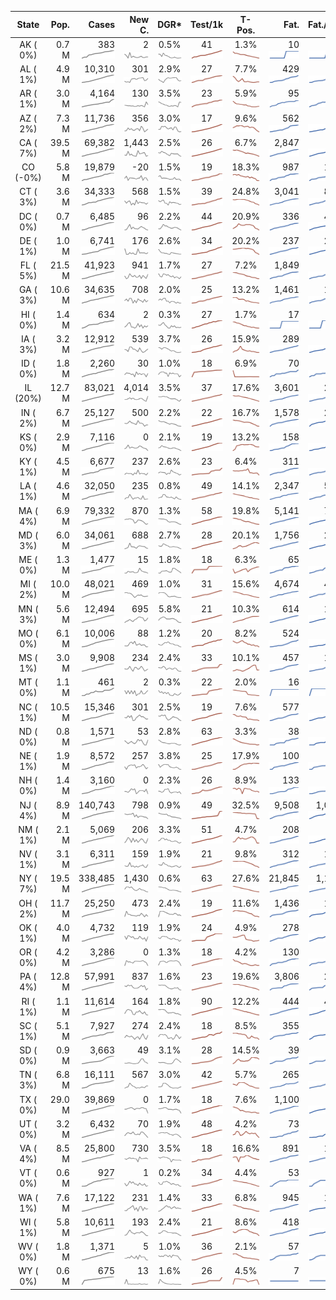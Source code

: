 
<!-- Building Table Time:  2020-05-13T15:19:42.135961 -->


| State | Pop. | Cases | New C. | DGR* | Test/1k | T-Pos. | Fat. | Fat./1M  | CFR* |  GF* | GF-14day | Dbl.Days | CDD |  
| :---: | ---: | ---: | ---: | :---: | :---: | :---: | ---: | ---:  | :---: |  :---: | :---: | :---: | ---: |  
| AK ( 0%)  | 0.7 M  | 383 <br><img src="/assets/images/covid/sparklines/AK_img_positive_20200513_1589397582.png"> | 2 <br><img src="/assets/images/covid/sparklines/AK_img_positiveIncrease_20200513_1589397582.png"> | 0.5% <br><img src="/assets/images/covid/sparklines/AK_img_dgr_4_20200513_1589397582.png"> | 41 <br><img src="/assets/images/covid/sparklines/AK_img_total_test_per_1k_20200513_1589397582.png"> | 1.3% <br><img src="/assets/images/covid/sparklines/AK_img_test_positivity_20200513_1589397582.png"> | 10 <br><img src="/assets/images/covid/sparklines/AK_img_death_20200513_1589397582.png"> | 14 <br><img src="/assets/images/covid/sparklines/AK_img_death_20200513_1589397582.png">  | 2.6% <br><img src="/assets/images/covid/sparklines/AK_img_cfr_4_20200513_1589397583.png"> |  1.2 <br><img src="/assets/images/covid/sparklines/AK_img_gfac_4_20200513_1589397582.png"> | 14.7 <br><img src="/assets/images/covid/sparklines/AK_img_gfac_14sum_20200513_1589397583.png"> | 145 <br><img src="/assets/images/covid/sparklines/AK_img_doubling_days_20200513_1589397583.png"> | 11   |  
| AL ( 1%)  | 4.9 M  | 10,310 <br><img src="/assets/images/covid/sparklines/AL_img_positive_20200513_1589397583.png"> | 301 <br><img src="/assets/images/covid/sparklines/AL_img_positiveIncrease_20200513_1589397583.png"> | 2.9% <br><img src="/assets/images/covid/sparklines/AL_img_dgr_4_20200513_1589397583.png"> | 27 <br><img src="/assets/images/covid/sparklines/AL_img_total_test_per_1k_20200513_1589397584.png"> | 7.7% <br><img src="/assets/images/covid/sparklines/AL_img_test_positivity_20200513_1589397584.png"> | 429 <br><img src="/assets/images/covid/sparklines/AL_img_death_20200513_1589397584.png"> | 87 <br><img src="/assets/images/covid/sparklines/AL_img_death_20200513_1589397584.png">  | 4.1% <br><img src="/assets/images/covid/sparklines/AL_img_cfr_4_20200513_1589397585.png"> |  1.1 <br><img src="/assets/images/covid/sparklines/AL_img_gfac_4_20200513_1589397584.png"> | 15.4 <br><img src="/assets/images/covid/sparklines/AL_img_gfac_14sum_20200513_1589397584.png"> | 24 <br><img src="/assets/images/covid/sparklines/AL_img_doubling_days_20200513_1589397584.png"> | 0   |  
| AR ( 1%)  | 3.0 M  | 4,164 <br><img src="/assets/images/covid/sparklines/AR_img_positive_20200513_1589397585.png"> | 130 <br><img src="/assets/images/covid/sparklines/AR_img_positiveIncrease_20200513_1589397585.png"> | 3.5% <br><img src="/assets/images/covid/sparklines/AR_img_dgr_4_20200513_1589397585.png"> | 23 <br><img src="/assets/images/covid/sparklines/AR_img_total_test_per_1k_20200513_1589397585.png"> | 5.9% <br><img src="/assets/images/covid/sparklines/AR_img_test_positivity_20200513_1589397585.png"> | 95 <br><img src="/assets/images/covid/sparklines/AR_img_death_20200513_1589397585.png"> | 31 <br><img src="/assets/images/covid/sparklines/AR_img_death_20200513_1589397585.png">  | 2.3% <br><img src="/assets/images/covid/sparklines/AR_img_cfr_4_20200513_1589397586.png"> |  0.6 <br><img src="/assets/images/covid/sparklines/AR_img_gfac_4_20200513_1589397585.png"> | 13.4 <br><img src="/assets/images/covid/sparklines/AR_img_gfac_14sum_20200513_1589397586.png"> | 20 <br><img src="/assets/images/covid/sparklines/AR_img_doubling_days_20200513_1589397586.png"> | 1   |  
| AZ ( 2%)  | 7.3 M  | 11,736 <br><img src="/assets/images/covid/sparklines/AZ_img_positive_20200513_1589397586.png"> | 356 <br><img src="/assets/images/covid/sparklines/AZ_img_positiveIncrease_20200513_1589397586.png"> | 3.0% <br><img src="/assets/images/covid/sparklines/AZ_img_dgr_4_20200513_1589397586.png"> | 17 <br><img src="/assets/images/covid/sparklines/AZ_img_total_test_per_1k_20200513_1589397586.png"> | 9.6% <br><img src="/assets/images/covid/sparklines/AZ_img_test_positivity_20200513_1589397587.png"> | 562 <br><img src="/assets/images/covid/sparklines/AZ_img_death_20200513_1589397587.png"> | 77 <br><img src="/assets/images/covid/sparklines/AZ_img_death_20200513_1589397587.png">  | 4.8% <br><img src="/assets/images/covid/sparklines/AZ_img_cfr_4_20200513_1589397587.png"> |  1.3 <br><img src="/assets/images/covid/sparklines/AZ_img_gfac_4_20200513_1589397587.png"> | 15.8 <br><img src="/assets/images/covid/sparklines/AZ_img_gfac_14sum_20200513_1589397587.png"> | 23 <br><img src="/assets/images/covid/sparklines/AZ_img_doubling_days_20200513_1589397587.png"> | 0   |  
| CA ( 7%)  | 39.5 M  | 69,382 <br><img src="/assets/images/covid/sparklines/CA_img_positive_20200513_1589397588.png"> | 1,443 <br><img src="/assets/images/covid/sparklines/CA_img_positiveIncrease_20200513_1589397588.png"> | 2.5% <br><img src="/assets/images/covid/sparklines/CA_img_dgr_4_20200513_1589397588.png"> | 26 <br><img src="/assets/images/covid/sparklines/CA_img_total_test_per_1k_20200513_1589397588.png"> | 6.7% <br><img src="/assets/images/covid/sparklines/CA_img_test_positivity_20200513_1589397588.png"> | 2,847 <br><img src="/assets/images/covid/sparklines/CA_img_death_20200513_1589397588.png"> | 72 <br><img src="/assets/images/covid/sparklines/CA_img_death_20200513_1589397588.png">  | 4.1% <br><img src="/assets/images/covid/sparklines/CA_img_cfr_4_20200513_1589397589.png"> |  1.0 <br><img src="/assets/images/covid/sparklines/CA_img_gfac_4_20200513_1589397588.png"> | 14.9 <br><img src="/assets/images/covid/sparklines/CA_img_gfac_14sum_20200513_1589397589.png"> | 28 <br><img src="/assets/images/covid/sparklines/CA_img_doubling_days_20200513_1589397589.png"> | 0   |  
| CO (-0%)  | 5.8 M  | 19,879 <br><img src="/assets/images/covid/sparklines/CO_img_positive_20200513_1589397589.png"> | -20 <br><img src="/assets/images/covid/sparklines/CO_img_positiveIncrease_20200513_1589397589.png"> | 1.5% <br><img src="/assets/images/covid/sparklines/CO_img_dgr_4_20200513_1589397589.png"> | 19 <br><img src="/assets/images/covid/sparklines/CO_img_total_test_per_1k_20200513_1589397589.png"> | 18.3% <br><img src="/assets/images/covid/sparklines/CO_img_test_positivity_20200513_1589397589.png"> | 987 <br><img src="/assets/images/covid/sparklines/CO_img_death_20200513_1589397590.png"> | 171 <br><img src="/assets/images/covid/sparklines/CO_img_death_20200513_1589397590.png">  | 5.0% <br><img src="/assets/images/covid/sparklines/CO_img_cfr_4_20200513_1589397590.png"> |  3.5 <br><img src="/assets/images/covid/sparklines/CO_img_gfac_4_20200513_1589397590.png"> | 51.4 <br><img src="/assets/images/covid/sparklines/CO_img_gfac_14sum_20200513_1589397590.png"> | 46 <br><img src="/assets/images/covid/sparklines/CO_img_doubling_days_20200513_1589397590.png"> | 2   |  
| CT ( 3%)  | 3.6 M  | 34,333 <br><img src="/assets/images/covid/sparklines/CT_img_positive_20200513_1589397590.png"> | 568 <br><img src="/assets/images/covid/sparklines/CT_img_positiveIncrease_20200513_1589397591.png"> | 1.5% <br><img src="/assets/images/covid/sparklines/CT_img_dgr_4_20200513_1589397591.png"> | 39 <br><img src="/assets/images/covid/sparklines/CT_img_total_test_per_1k_20200513_1589397591.png"> | 24.8% <br><img src="/assets/images/covid/sparklines/CT_img_test_positivity_20200513_1589397591.png"> | 3,041 <br><img src="/assets/images/covid/sparklines/CT_img_death_20200513_1589397591.png"> | 853 <br><img src="/assets/images/covid/sparklines/CT_img_death_20200513_1589397591.png">  | 8.9% <br><img src="/assets/images/covid/sparklines/CT_img_cfr_4_20200513_1589397593.png"> |  1.5 <br><img src="/assets/images/covid/sparklines/CT_img_gfac_4_20200513_1589397591.png"> | 11.8 <br><img src="/assets/images/covid/sparklines/CT_img_gfac_14sum_20200513_1589397592.png"> | 46 <br><img src="/assets/images/covid/sparklines/CT_img_doubling_days_20200513_1589397593.png"> | 0   |  
| DC ( 0%)  | 0.7 M  | 6,485 <br><img src="/assets/images/covid/sparklines/DC_img_positive_20200513_1589397593.png"> | 96 <br><img src="/assets/images/covid/sparklines/DC_img_positiveIncrease_20200513_1589397593.png"> | 2.2% <br><img src="/assets/images/covid/sparklines/DC_img_dgr_4_20200513_1589397593.png"> | 44 <br><img src="/assets/images/covid/sparklines/DC_img_total_test_per_1k_20200513_1589397593.png"> | 20.9% <br><img src="/assets/images/covid/sparklines/DC_img_test_positivity_20200513_1589397593.png"> | 336 <br><img src="/assets/images/covid/sparklines/DC_img_death_20200513_1589397593.png"> | 476 <br><img src="/assets/images/covid/sparklines/DC_img_death_20200513_1589397593.png">  | 5.1% <br><img src="/assets/images/covid/sparklines/DC_img_cfr_4_20200513_1589397594.png"> |  0.8 <br><img src="/assets/images/covid/sparklines/DC_img_gfac_4_20200513_1589397594.png"> | 15.6 <br><img src="/assets/images/covid/sparklines/DC_img_gfac_14sum_20200513_1589397594.png"> | 31 <br><img src="/assets/images/covid/sparklines/DC_img_doubling_days_20200513_1589397594.png"> | 4   |  
| DE ( 1%)  | 1.0 M  | 6,741 <br><img src="/assets/images/covid/sparklines/DE_img_positive_20200513_1589397594.png"> | 176 <br><img src="/assets/images/covid/sparklines/DE_img_positiveIncrease_20200513_1589397594.png"> | 2.6% <br><img src="/assets/images/covid/sparklines/DE_img_dgr_4_20200513_1589397594.png"> | 34 <br><img src="/assets/images/covid/sparklines/DE_img_total_test_per_1k_20200513_1589397595.png"> | 20.2% <br><img src="/assets/images/covid/sparklines/DE_img_test_positivity_20200513_1589397595.png"> | 237 <br><img src="/assets/images/covid/sparklines/DE_img_death_20200513_1589397595.png"> | 243 <br><img src="/assets/images/covid/sparklines/DE_img_death_20200513_1589397595.png">  | 3.5% <br><img src="/assets/images/covid/sparklines/DE_img_cfr_4_20200513_1589397596.png"> |  1.2 <br><img src="/assets/images/covid/sparklines/DE_img_gfac_4_20200513_1589397595.png"> | 19.0 <br><img src="/assets/images/covid/sparklines/DE_img_gfac_14sum_20200513_1589397595.png"> | 27 <br><img src="/assets/images/covid/sparklines/DE_img_doubling_days_20200513_1589397595.png"> | 0   |  
| FL ( 5%)  | 21.5 M  | 41,923 <br><img src="/assets/images/covid/sparklines/FL_img_positive_20200513_1589397596.png"> | 941 <br><img src="/assets/images/covid/sparklines/FL_img_positiveIncrease_20200513_1589397596.png"> | 1.7% <br><img src="/assets/images/covid/sparklines/FL_img_dgr_4_20200513_1589397596.png"> | 27 <br><img src="/assets/images/covid/sparklines/FL_img_total_test_per_1k_20200513_1589397596.png"> | 7.2% <br><img src="/assets/images/covid/sparklines/FL_img_test_positivity_20200513_1589397596.png"> | 1,849 <br><img src="/assets/images/covid/sparklines/FL_img_death_20200513_1589397596.png"> | 86 <br><img src="/assets/images/covid/sparklines/FL_img_death_20200513_1589397596.png">  | 4.4% <br><img src="/assets/images/covid/sparklines/FL_img_cfr_4_20200513_1589397597.png"> |  1.5 <br><img src="/assets/images/covid/sparklines/FL_img_gfac_4_20200513_1589397596.png"> | 15.8 <br><img src="/assets/images/covid/sparklines/FL_img_gfac_14sum_20200513_1589397597.png"> | 40 <br><img src="/assets/images/covid/sparklines/FL_img_doubling_days_20200513_1589397597.png"> | 0   |  
| GA ( 3%)  | 10.6 M  | 34,635 <br><img src="/assets/images/covid/sparklines/GA_img_positive_20200513_1589397597.png"> | 708 <br><img src="/assets/images/covid/sparklines/GA_img_positiveIncrease_20200513_1589397597.png"> | 2.0% <br><img src="/assets/images/covid/sparklines/GA_img_dgr_4_20200513_1589397597.png"> | 25 <br><img src="/assets/images/covid/sparklines/GA_img_total_test_per_1k_20200513_1589397597.png"> | 13.2% <br><img src="/assets/images/covid/sparklines/GA_img_test_positivity_20200513_1589397598.png"> | 1,461 <br><img src="/assets/images/covid/sparklines/GA_img_death_20200513_1589397598.png"> | 138 <br><img src="/assets/images/covid/sparklines/GA_img_death_20200513_1589397598.png">  | 4.2% <br><img src="/assets/images/covid/sparklines/GA_img_cfr_4_20200513_1589397598.png"> |  1.2 <br><img src="/assets/images/covid/sparklines/GA_img_gfac_4_20200513_1589397598.png"> | 17.2 <br><img src="/assets/images/covid/sparklines/GA_img_gfac_14sum_20200513_1589397598.png"> | 35 <br><img src="/assets/images/covid/sparklines/GA_img_doubling_days_20200513_1589397598.png"> | 0   |  
| HI ( 0%)  | 1.4 M  | 634 <br><img src="/assets/images/covid/sparklines/HI_img_positive_20200513_1589397599.png"> | 2 <br><img src="/assets/images/covid/sparklines/HI_img_positiveIncrease_20200513_1589397599.png"> | 0.3% <br><img src="/assets/images/covid/sparklines/HI_img_dgr_4_20200513_1589397599.png"> | 27 <br><img src="/assets/images/covid/sparklines/HI_img_total_test_per_1k_20200513_1589397599.png"> | 1.7% <br><img src="/assets/images/covid/sparklines/HI_img_test_positivity_20200513_1589397599.png"> | 17 <br><img src="/assets/images/covid/sparklines/HI_img_death_20200513_1589397599.png"> | 12 <br><img src="/assets/images/covid/sparklines/HI_img_death_20200513_1589397599.png">  | 2.7% <br><img src="/assets/images/covid/sparklines/HI_img_cfr_4_20200513_1589397600.png"> |  1.4 <br><img src="/assets/images/covid/sparklines/HI_img_gfac_4_20200513_1589397599.png"> | 17.4 <br><img src="/assets/images/covid/sparklines/HI_img_gfac_14sum_20200513_1589397599.png"> | 269 <br><img src="/assets/images/covid/sparklines/HI_img_doubling_days_20200513_1589397600.png"> | 19   |  
| IA ( 3%)  | 3.2 M  | 12,912 <br><img src="/assets/images/covid/sparklines/IA_img_positive_20200513_1589397600.png"> | 539 <br><img src="/assets/images/covid/sparklines/IA_img_positiveIncrease_20200513_1589397600.png"> | 3.7% <br><img src="/assets/images/covid/sparklines/IA_img_dgr_4_20200513_1589397600.png"> | 26 <br><img src="/assets/images/covid/sparklines/IA_img_total_test_per_1k_20200513_1589397600.png"> | 15.9% <br><img src="/assets/images/covid/sparklines/IA_img_test_positivity_20200513_1589397600.png"> | 289 <br><img src="/assets/images/covid/sparklines/IA_img_death_20200513_1589397601.png"> | 92 <br><img src="/assets/images/covid/sparklines/IA_img_death_20200513_1589397601.png">  | 2.2% <br><img src="/assets/images/covid/sparklines/IA_img_cfr_4_20200513_1589397601.png"> |  1.2 <br><img src="/assets/images/covid/sparklines/IA_img_gfac_4_20200513_1589397601.png"> | 15.6 <br><img src="/assets/images/covid/sparklines/IA_img_gfac_14sum_20200513_1589397601.png"> | 19 <br><img src="/assets/images/covid/sparklines/IA_img_doubling_days_20200513_1589397601.png"> | 0   |  
| ID ( 0%)  | 1.8 M  | 2,260 <br><img src="/assets/images/covid/sparklines/ID_img_positive_20200513_1589397601.png"> | 30 <br><img src="/assets/images/covid/sparklines/ID_img_positiveIncrease_20200513_1589397601.png"> | 1.0% <br><img src="/assets/images/covid/sparklines/ID_img_dgr_4_20200513_1589397602.png"> | 18 <br><img src="/assets/images/covid/sparklines/ID_img_total_test_per_1k_20200513_1589397602.png"> | 6.9% <br><img src="/assets/images/covid/sparklines/ID_img_test_positivity_20200513_1589397602.png"> | 70 <br><img src="/assets/images/covid/sparklines/ID_img_death_20200513_1589397602.png"> | 39 <br><img src="/assets/images/covid/sparklines/ID_img_death_20200513_1589397602.png">  | 3.1% <br><img src="/assets/images/covid/sparklines/ID_img_cfr_4_20200513_1589397603.png"> |  0.6 <br><img src="/assets/images/covid/sparklines/ID_img_gfac_4_20200513_1589397602.png"> | 13.0 <br><img src="/assets/images/covid/sparklines/ID_img_gfac_14sum_20200513_1589397603.png"> | 72 <br><img src="/assets/images/covid/sparklines/ID_img_doubling_days_20200513_1589397603.png"> | 0   |  
| IL (20%)  | 12.7 M  | 83,021 <br><img src="/assets/images/covid/sparklines/IL_img_positive_20200513_1589397603.png"> | 4,014 <br><img src="/assets/images/covid/sparklines/IL_img_positiveIncrease_20200513_1589397603.png"> | 3.5% <br><img src="/assets/images/covid/sparklines/IL_img_dgr_4_20200513_1589397603.png"> | 37 <br><img src="/assets/images/covid/sparklines/IL_img_total_test_per_1k_20200513_1589397603.png"> | 17.6% <br><img src="/assets/images/covid/sparklines/IL_img_test_positivity_20200513_1589397603.png"> | 3,601 <br><img src="/assets/images/covid/sparklines/IL_img_death_20200513_1589397604.png"> | 284 <br><img src="/assets/images/covid/sparklines/IL_img_death_20200513_1589397604.png">  | 4.4% <br><img src="/assets/images/covid/sparklines/IL_img_cfr_4_20200513_1589397604.png"> |  1.8 <br><img src="/assets/images/covid/sparklines/IL_img_gfac_4_20200513_1589397604.png"> | 14.8 <br><img src="/assets/images/covid/sparklines/IL_img_gfac_14sum_20200513_1589397604.png"> | 20 <br><img src="/assets/images/covid/sparklines/IL_img_doubling_days_20200513_1589397604.png"> | 0   |  
| IN ( 2%)  | 6.7 M  | 25,127 <br><img src="/assets/images/covid/sparklines/IN_img_positive_20200513_1589397604.png"> | 500 <br><img src="/assets/images/covid/sparklines/IN_img_positiveIncrease_20200513_1589397604.png"> | 2.2% <br><img src="/assets/images/covid/sparklines/IN_img_dgr_4_20200513_1589397605.png"> | 22 <br><img src="/assets/images/covid/sparklines/IN_img_total_test_per_1k_20200513_1589397605.png"> | 16.7% <br><img src="/assets/images/covid/sparklines/IN_img_test_positivity_20200513_1589397605.png"> | 1,578 <br><img src="/assets/images/covid/sparklines/IN_img_death_20200513_1589397605.png"> | 234 <br><img src="/assets/images/covid/sparklines/IN_img_death_20200513_1589397605.png">  | 6.3% <br><img src="/assets/images/covid/sparklines/IN_img_cfr_4_20200513_1589397606.png"> |  1.0 <br><img src="/assets/images/covid/sparklines/IN_img_gfac_4_20200513_1589397605.png"> | 14.1 <br><img src="/assets/images/covid/sparklines/IN_img_gfac_14sum_20200513_1589397605.png"> | 32 <br><img src="/assets/images/covid/sparklines/IN_img_doubling_days_20200513_1589397605.png"> | 1   |  
| KS ( 0%)  | 2.9 M  | 7,116 <br><img src="/assets/images/covid/sparklines/KS_img_positive_20200513_1589397606.png"> | 0 <br><img src="/assets/images/covid/sparklines/KS_img_positiveIncrease_20200513_1589397606.png"> | 2.1% <br><img src="/assets/images/covid/sparklines/KS_img_dgr_4_20200513_1589397606.png"> | 19 <br><img src="/assets/images/covid/sparklines/KS_img_total_test_per_1k_20200513_1589397606.png"> | 13.2% <br><img src="/assets/images/covid/sparklines/KS_img_test_positivity_20200513_1589397606.png"> | 158 <br><img src="/assets/images/covid/sparklines/KS_img_death_20200513_1589397606.png"> | 54 <br><img src="/assets/images/covid/sparklines/KS_img_death_20200513_1589397606.png">  | 2.3% <br><img src="/assets/images/covid/sparklines/KS_img_cfr_4_20200513_1589397607.png"> |  0.5 <br><img src="/assets/images/covid/sparklines/KS_img_gfac_4_20200513_1589397607.png"> | 14.9 <br><img src="/assets/images/covid/sparklines/KS_img_gfac_14sum_20200513_1589397607.png"> | 33 <br><img src="/assets/images/covid/sparklines/KS_img_doubling_days_20200513_1589397607.png"> | 5   |  
| KY ( 1%)  | 4.5 M  | 6,677 <br><img src="/assets/images/covid/sparklines/KY_img_positive_20200513_1589397607.png"> | 237 <br><img src="/assets/images/covid/sparklines/KY_img_positiveIncrease_20200513_1589397607.png"> | 2.6% <br><img src="/assets/images/covid/sparklines/KY_img_dgr_4_20200513_1589397608.png"> | 23 <br><img src="/assets/images/covid/sparklines/KY_img_total_test_per_1k_20200513_1589397608.png"> | 6.4% <br><img src="/assets/images/covid/sparklines/KY_img_test_positivity_20200513_1589397608.png"> | 311 <br><img src="/assets/images/covid/sparklines/KY_img_death_20200513_1589397608.png"> | 70 <br><img src="/assets/images/covid/sparklines/KY_img_death_20200513_1589397608.png">  | 4.7% <br><img src="/assets/images/covid/sparklines/KY_img_cfr_4_20200513_1589397609.png"> |  0.7 <br><img src="/assets/images/covid/sparklines/KY_img_gfac_4_20200513_1589397608.png"> | 17.2 <br><img src="/assets/images/covid/sparklines/KY_img_gfac_14sum_20200513_1589397608.png"> | 27 <br><img src="/assets/images/covid/sparklines/KY_img_doubling_days_20200513_1589397608.png"> | 0   |  
| LA ( 1%)  | 4.6 M  | 32,050 <br><img src="/assets/images/covid/sparklines/LA_img_positive_20200513_1589397609.png"> | 235 <br><img src="/assets/images/covid/sparklines/LA_img_positiveIncrease_20200513_1589397609.png"> | 0.8% <br><img src="/assets/images/covid/sparklines/LA_img_dgr_4_20200513_1589397609.png"> | 49 <br><img src="/assets/images/covid/sparklines/LA_img_total_test_per_1k_20200513_1589397609.png"> | 14.1% <br><img src="/assets/images/covid/sparklines/LA_img_test_positivity_20200513_1589397609.png"> | 2,347 <br><img src="/assets/images/covid/sparklines/LA_img_death_20200513_1589397609.png"> | 505 <br><img src="/assets/images/covid/sparklines/LA_img_death_20200513_1589397609.png">  | 7.3% <br><img src="/assets/images/covid/sparklines/LA_img_cfr_4_20200513_1589397610.png"> |  1.1 <br><img src="/assets/images/covid/sparklines/LA_img_gfac_4_20200513_1589397609.png"> | 16.1 <br><img src="/assets/images/covid/sparklines/LA_img_gfac_14sum_20200513_1589397610.png"> | 85 <br><img src="/assets/images/covid/sparklines/LA_img_doubling_days_20200513_1589397610.png"> | 0   |  
| MA ( 4%)  | 6.9 M  | 79,332 <br><img src="/assets/images/covid/sparklines/MA_img_positive_20200513_1589397610.png"> | 870 <br><img src="/assets/images/covid/sparklines/MA_img_positiveIncrease_20200513_1589397610.png"> | 1.3% <br><img src="/assets/images/covid/sparklines/MA_img_dgr_4_20200513_1589397610.png"> | 58 <br><img src="/assets/images/covid/sparklines/MA_img_total_test_per_1k_20200513_1589397610.png"> | 19.8% <br><img src="/assets/images/covid/sparklines/MA_img_test_positivity_20200513_1589397610.png"> | 5,141 <br><img src="/assets/images/covid/sparklines/MA_img_death_20200513_1589397611.png"> | 740 <br><img src="/assets/images/covid/sparklines/MA_img_death_20200513_1589397611.png">  | 6.4% <br><img src="/assets/images/covid/sparklines/MA_img_cfr_4_20200513_1589397611.png"> |  1.0 <br><img src="/assets/images/covid/sparklines/MA_img_gfac_4_20200513_1589397611.png"> | 13.7 <br><img src="/assets/images/covid/sparklines/MA_img_gfac_14sum_20200513_1589397611.png"> | 53 <br><img src="/assets/images/covid/sparklines/MA_img_doubling_days_20200513_1589397611.png"> | 0   |  
| MD ( 3%)  | 6.0 M  | 34,061 <br><img src="/assets/images/covid/sparklines/MD_img_positive_20200513_1589397611.png"> | 688 <br><img src="/assets/images/covid/sparklines/MD_img_positiveIncrease_20200513_1589397612.png"> | 2.7% <br><img src="/assets/images/covid/sparklines/MD_img_dgr_4_20200513_1589397612.png"> | 28 <br><img src="/assets/images/covid/sparklines/MD_img_total_test_per_1k_20200513_1589397612.png"> | 20.1% <br><img src="/assets/images/covid/sparklines/MD_img_test_positivity_20200513_1589397612.png"> | 1,756 <br><img src="/assets/images/covid/sparklines/MD_img_death_20200513_1589397612.png"> | 290 <br><img src="/assets/images/covid/sparklines/MD_img_death_20200513_1589397612.png">  | 5.1% <br><img src="/assets/images/covid/sparklines/MD_img_cfr_4_20200513_1589397613.png"> |  0.9 <br><img src="/assets/images/covid/sparklines/MD_img_gfac_4_20200513_1589397612.png"> | 14.7 <br><img src="/assets/images/covid/sparklines/MD_img_gfac_14sum_20200513_1589397612.png"> | 26 <br><img src="/assets/images/covid/sparklines/MD_img_doubling_days_20200513_1589397612.png"> | 2   |  
| ME ( 0%)  | 1.3 M  | 1,477 <br><img src="/assets/images/covid/sparklines/ME_img_positive_20200513_1589397613.png"> | 15 <br><img src="/assets/images/covid/sparklines/ME_img_positiveIncrease_20200513_1589397613.png"> | 1.8% <br><img src="/assets/images/covid/sparklines/ME_img_dgr_4_20200513_1589397613.png"> | 18 <br><img src="/assets/images/covid/sparklines/ME_img_total_test_per_1k_20200513_1589397613.png"> | 6.3% <br><img src="/assets/images/covid/sparklines/ME_img_test_positivity_20200513_1589397613.png"> | 65 <br><img src="/assets/images/covid/sparklines/ME_img_death_20200513_1589397613.png"> | 48 <br><img src="/assets/images/covid/sparklines/ME_img_death_20200513_1589397613.png">  | 4.5% <br><img src="/assets/images/covid/sparklines/ME_img_cfr_4_20200513_1589397614.png"> |  0.8 <br><img src="/assets/images/covid/sparklines/ME_img_gfac_4_20200513_1589397613.png"> | 16.4 <br><img src="/assets/images/covid/sparklines/ME_img_gfac_14sum_20200513_1589397614.png"> | 38 <br><img src="/assets/images/covid/sparklines/ME_img_doubling_days_20200513_1589397614.png"> | 5   |  
| MI ( 2%)  | 10.0 M  | 48,021 <br><img src="/assets/images/covid/sparklines/MI_img_positive_20200513_1589397614.png"> | 469 <br><img src="/assets/images/covid/sparklines/MI_img_positiveIncrease_20200513_1589397615.png"> | 1.0% <br><img src="/assets/images/covid/sparklines/MI_img_dgr_4_20200513_1589397615.png"> | 31 <br><img src="/assets/images/covid/sparklines/MI_img_total_test_per_1k_20200513_1589397615.png"> | 15.6% <br><img src="/assets/images/covid/sparklines/MI_img_test_positivity_20200513_1589397615.png"> | 4,674 <br><img src="/assets/images/covid/sparklines/MI_img_death_20200513_1589397615.png"> | 468 <br><img src="/assets/images/covid/sparklines/MI_img_death_20200513_1589397615.png">  | 9.7% <br><img src="/assets/images/covid/sparklines/MI_img_cfr_4_20200513_1589397616.png"> |  1.0 <br><img src="/assets/images/covid/sparklines/MI_img_gfac_4_20200513_1589397615.png"> | 15.0 <br><img src="/assets/images/covid/sparklines/MI_img_gfac_14sum_20200513_1589397615.png"> | 71 <br><img src="/assets/images/covid/sparklines/MI_img_doubling_days_20200513_1589397615.png"> | 0   |  
| MN ( 3%)  | 5.6 M  | 12,494 <br><img src="/assets/images/covid/sparklines/MN_img_positive_20200513_1589397616.png"> | 695 <br><img src="/assets/images/covid/sparklines/MN_img_positiveIncrease_20200513_1589397616.png"> | 5.8% <br><img src="/assets/images/covid/sparklines/MN_img_dgr_4_20200513_1589397616.png"> | 21 <br><img src="/assets/images/covid/sparklines/MN_img_total_test_per_1k_20200513_1589397616.png"> | 10.3% <br><img src="/assets/images/covid/sparklines/MN_img_test_positivity_20200513_1589397616.png"> | 614 <br><img src="/assets/images/covid/sparklines/MN_img_death_20200513_1589397616.png"> | 109 <br><img src="/assets/images/covid/sparklines/MN_img_death_20200513_1589397616.png">  | 5.1% <br><img src="/assets/images/covid/sparklines/MN_img_cfr_4_20200513_1589397617.png"> |  1.1 <br><img src="/assets/images/covid/sparklines/MN_img_gfac_4_20200513_1589397616.png"> | 15.3 <br><img src="/assets/images/covid/sparklines/MN_img_gfac_14sum_20200513_1589397617.png"> | 12 <br><img src="/assets/images/covid/sparklines/MN_img_doubling_days_20200513_1589397617.png"> | 0   |  
| MO ( 0%)  | 6.1 M  | 10,006 <br><img src="/assets/images/covid/sparklines/MO_img_positive_20200513_1589397617.png"> | 88 <br><img src="/assets/images/covid/sparklines/MO_img_positiveIncrease_20200513_1589397617.png"> | 1.2% <br><img src="/assets/images/covid/sparklines/MO_img_dgr_4_20200513_1589397617.png"> | 20 <br><img src="/assets/images/covid/sparklines/MO_img_total_test_per_1k_20200513_1589397617.png"> | 8.2% <br><img src="/assets/images/covid/sparklines/MO_img_test_positivity_20200513_1589397618.png"> | 524 <br><img src="/assets/images/covid/sparklines/MO_img_death_20200513_1589397618.png"> | 85 <br><img src="/assets/images/covid/sparklines/MO_img_death_20200513_1589397618.png">  | 5.0% <br><img src="/assets/images/covid/sparklines/MO_img_cfr_4_20200513_1589397618.png"> |  0.9 <br><img src="/assets/images/covid/sparklines/MO_img_gfac_4_20200513_1589397618.png"> | 14.7 <br><img src="/assets/images/covid/sparklines/MO_img_gfac_14sum_20200513_1589397618.png"> | 56 <br><img src="/assets/images/covid/sparklines/MO_img_doubling_days_20200513_1589397618.png"> | 0   |  
| MS ( 1%)  | 3.0 M  | 9,908 <br><img src="/assets/images/covid/sparklines/MS_img_positive_20200513_1589397618.png"> | 234 <br><img src="/assets/images/covid/sparklines/MS_img_positiveIncrease_20200513_1589397619.png"> | 2.4% <br><img src="/assets/images/covid/sparklines/MS_img_dgr_4_20200513_1589397619.png"> | 33 <br><img src="/assets/images/covid/sparklines/MS_img_total_test_per_1k_20200513_1589397619.png"> | 10.1% <br><img src="/assets/images/covid/sparklines/MS_img_test_positivity_20200513_1589397619.png"> | 457 <br><img src="/assets/images/covid/sparklines/MS_img_death_20200513_1589397619.png"> | 154 <br><img src="/assets/images/covid/sparklines/MS_img_death_20200513_1589397619.png">  | 4.5% <br><img src="/assets/images/covid/sparklines/MS_img_cfr_4_20200513_1589397620.png"> |  1.2 <br><img src="/assets/images/covid/sparklines/MS_img_gfac_4_20200513_1589397619.png"> | 15.9 <br><img src="/assets/images/covid/sparklines/MS_img_gfac_14sum_20200513_1589397619.png"> | 29 <br><img src="/assets/images/covid/sparklines/MS_img_doubling_days_20200513_1589397620.png"> | 0   |  
| MT ( 0%)  | 1.1 M  | 461 <br><img src="/assets/images/covid/sparklines/MT_img_positive_20200513_1589397620.png"> | 2 <br><img src="/assets/images/covid/sparklines/MT_img_positiveIncrease_20200513_1589397620.png"> | 0.3% <br><img src="/assets/images/covid/sparklines/MT_img_dgr_4_20200513_1589397620.png"> | 22 <br><img src="/assets/images/covid/sparklines/MT_img_total_test_per_1k_20200513_1589397620.png"> | 2.0% <br><img src="/assets/images/covid/sparklines/MT_img_test_positivity_20200513_1589397620.png"> | 16 <br><img src="/assets/images/covid/sparklines/MT_img_death_20200513_1589397620.png"> | 15 <br><img src="/assets/images/covid/sparklines/MT_img_death_20200513_1589397620.png">  | 3.5% <br><img src="/assets/images/covid/sparklines/MT_img_cfr_4_20200513_1589397621.png"> |  1.5 <br><img src="/assets/images/covid/sparklines/MT_img_gfac_4_20200513_1589397621.png"> | 3.7 <br><img src="/assets/images/covid/sparklines/MT_img_gfac_14sum_20200513_1589397621.png"> | 275 <br><img src="/assets/images/covid/sparklines/MT_img_doubling_days_20200513_1589397621.png"> | 23   |  
| NC ( 1%)  | 10.5 M  | 15,346 <br><img src="/assets/images/covid/sparklines/NC_img_positive_20200513_1589397621.png"> | 301 <br><img src="/assets/images/covid/sparklines/NC_img_positiveIncrease_20200513_1589397621.png"> | 2.5% <br><img src="/assets/images/covid/sparklines/NC_img_dgr_4_20200513_1589397621.png"> | 19 <br><img src="/assets/images/covid/sparklines/NC_img_total_test_per_1k_20200513_1589397622.png"> | 7.6% <br><img src="/assets/images/covid/sparklines/NC_img_test_positivity_20200513_1589397622.png"> | 577 <br><img src="/assets/images/covid/sparklines/NC_img_death_20200513_1589397622.png"> | 55 <br><img src="/assets/images/covid/sparklines/NC_img_death_20200513_1589397622.png">  | 3.7% <br><img src="/assets/images/covid/sparklines/NC_img_cfr_4_20200513_1589397622.png"> |  0.9 <br><img src="/assets/images/covid/sparklines/NC_img_gfac_4_20200513_1589397622.png"> | 15.5 <br><img src="/assets/images/covid/sparklines/NC_img_gfac_14sum_20200513_1589397622.png"> | 28 <br><img src="/assets/images/covid/sparklines/NC_img_doubling_days_20200513_1589397622.png"> | 0   |  
| ND ( 0%)  | 0.8 M  | 1,571 <br><img src="/assets/images/covid/sparklines/ND_img_positive_20200513_1589397623.png"> | 53 <br><img src="/assets/images/covid/sparklines/ND_img_positiveIncrease_20200513_1589397623.png"> | 2.8% <br><img src="/assets/images/covid/sparklines/ND_img_dgr_4_20200513_1589397623.png"> | 63 <br><img src="/assets/images/covid/sparklines/ND_img_total_test_per_1k_20200513_1589397623.png"> | 3.3% <br><img src="/assets/images/covid/sparklines/ND_img_test_positivity_20200513_1589397623.png"> | 38 <br><img src="/assets/images/covid/sparklines/ND_img_death_20200513_1589397623.png"> | 50 <br><img src="/assets/images/covid/sparklines/ND_img_death_20200513_1589397623.png">  | 2.4% <br><img src="/assets/images/covid/sparklines/ND_img_cfr_4_20200513_1589397624.png"> |  1.3 <br><img src="/assets/images/covid/sparklines/ND_img_gfac_4_20200513_1589397623.png"> | 14.1 <br><img src="/assets/images/covid/sparklines/ND_img_gfac_14sum_20200513_1589397623.png"> | 24 <br><img src="/assets/images/covid/sparklines/ND_img_doubling_days_20200513_1589397624.png"> | 0   |  
| NE ( 1%)  | 1.9 M  | 8,572 <br><img src="/assets/images/covid/sparklines/NE_img_positive_20200513_1589397624.png"> | 257 <br><img src="/assets/images/covid/sparklines/NE_img_positiveIncrease_20200513_1589397624.png"> | 3.8% <br><img src="/assets/images/covid/sparklines/NE_img_dgr_4_20200513_1589397624.png"> | 25 <br><img src="/assets/images/covid/sparklines/NE_img_total_test_per_1k_20200513_1589397624.png"> | 17.9% <br><img src="/assets/images/covid/sparklines/NE_img_test_positivity_20200513_1589397624.png"> | 100 <br><img src="/assets/images/covid/sparklines/NE_img_death_20200513_1589397625.png"> | 52 <br><img src="/assets/images/covid/sparklines/NE_img_death_20200513_1589397625.png">  | 1.2% <br><img src="/assets/images/covid/sparklines/NE_img_cfr_4_20200513_1589397625.png"> |  1.7 <br><img src="/assets/images/covid/sparklines/NE_img_gfac_4_20200513_1589397625.png"> | 39.3 <br><img src="/assets/images/covid/sparklines/NE_img_gfac_14sum_20200513_1589397625.png"> | 18 <br><img src="/assets/images/covid/sparklines/NE_img_doubling_days_20200513_1589397625.png"> | 0   |  
| NH ( 0%)  | 1.4 M  | 3,160 <br><img src="/assets/images/covid/sparklines/NH_img_positive_20200513_1589397625.png"> | 0 <br><img src="/assets/images/covid/sparklines/NH_img_positiveIncrease_20200513_1589397625.png"> | 2.3% <br><img src="/assets/images/covid/sparklines/NH_img_dgr_4_20200513_1589397626.png"> | 26 <br><img src="/assets/images/covid/sparklines/NH_img_total_test_per_1k_20200513_1589397626.png"> | 8.9% <br><img src="/assets/images/covid/sparklines/NH_img_test_positivity_20200513_1589397626.png"> | 133 <br><img src="/assets/images/covid/sparklines/NH_img_death_20200513_1589397626.png"> | 98 <br><img src="/assets/images/covid/sparklines/NH_img_death_20200513_1589397626.png">  | 4.2% <br><img src="/assets/images/covid/sparklines/NH_img_cfr_4_20200513_1589397627.png"> |  0.9 <br><img src="/assets/images/covid/sparklines/NH_img_gfac_4_20200513_1589397626.png"> | 15.9 <br><img src="/assets/images/covid/sparklines/NH_img_gfac_14sum_20200513_1589397626.png"> | 31 <br><img src="/assets/images/covid/sparklines/NH_img_doubling_days_20200513_1589397626.png"> | 1   |  
| NJ ( 4%)  | 8.9 M  | 140,743 <br><img src="/assets/images/covid/sparklines/NJ_img_positive_20200513_1589397627.png"> | 798 <br><img src="/assets/images/covid/sparklines/NJ_img_positiveIncrease_20200513_1589397627.png"> | 0.9% <br><img src="/assets/images/covid/sparklines/NJ_img_dgr_4_20200513_1589397627.png"> | 49 <br><img src="/assets/images/covid/sparklines/NJ_img_total_test_per_1k_20200513_1589397627.png"> | 32.5% <br><img src="/assets/images/covid/sparklines/NJ_img_test_positivity_20200513_1589397627.png"> | 9,508 <br><img src="/assets/images/covid/sparklines/NJ_img_death_20200513_1589397627.png"> | 1,070 <br><img src="/assets/images/covid/sparklines/NJ_img_death_20200513_1589397627.png">  | 6.7% <br><img src="/assets/images/covid/sparklines/NJ_img_cfr_4_20200513_1589397628.png"> |  0.8 <br><img src="/assets/images/covid/sparklines/NJ_img_gfac_4_20200513_1589397627.png"> | 13.8 <br><img src="/assets/images/covid/sparklines/NJ_img_gfac_14sum_20200513_1589397628.png"> | 76 <br><img src="/assets/images/covid/sparklines/NJ_img_doubling_days_20200513_1589397628.png"> | 4   |  
| NM ( 1%)  | 2.1 M  | 5,069 <br><img src="/assets/images/covid/sparklines/NM_img_positive_20200513_1589397628.png"> | 206 <br><img src="/assets/images/covid/sparklines/NM_img_positiveIncrease_20200513_1589397629.png"> | 3.3% <br><img src="/assets/images/covid/sparklines/NM_img_dgr_4_20200513_1589397629.png"> | 51 <br><img src="/assets/images/covid/sparklines/NM_img_total_test_per_1k_20200513_1589397629.png"> | 4.7% <br><img src="/assets/images/covid/sparklines/NM_img_test_positivity_20200513_1589397629.png"> | 208 <br><img src="/assets/images/covid/sparklines/NM_img_death_20200513_1589397629.png"> | 99 <br><img src="/assets/images/covid/sparklines/NM_img_death_20200513_1589397629.png">  | 4.0% <br><img src="/assets/images/covid/sparklines/NM_img_cfr_4_20200513_1589397630.png"> |  1.5 <br><img src="/assets/images/covid/sparklines/NM_img_gfac_4_20200513_1589397629.png"> | 16.1 <br><img src="/assets/images/covid/sparklines/NM_img_gfac_14sum_20200513_1589397629.png"> | 21 <br><img src="/assets/images/covid/sparklines/NM_img_doubling_days_20200513_1589397629.png"> | 0   |  
| NV ( 1%)  | 3.1 M  | 6,311 <br><img src="/assets/images/covid/sparklines/NV_img_positive_20200513_1589397630.png"> | 159 <br><img src="/assets/images/covid/sparklines/NV_img_positiveIncrease_20200513_1589397630.png"> | 1.9% <br><img src="/assets/images/covid/sparklines/NV_img_dgr_4_20200513_1589397630.png"> | 21 <br><img src="/assets/images/covid/sparklines/NV_img_total_test_per_1k_20200513_1589397630.png"> | 9.8% <br><img src="/assets/images/covid/sparklines/NV_img_test_positivity_20200513_1589397630.png"> | 312 <br><img src="/assets/images/covid/sparklines/NV_img_death_20200513_1589397630.png"> | 101 <br><img src="/assets/images/covid/sparklines/NV_img_death_20200513_1589397630.png">  | 5.0% <br><img src="/assets/images/covid/sparklines/NV_img_cfr_4_20200513_1589397631.png"> |  1.7 <br><img src="/assets/images/covid/sparklines/NV_img_gfac_4_20200513_1589397631.png"> | 16.0 <br><img src="/assets/images/covid/sparklines/NV_img_gfac_14sum_20200513_1589397631.png"> | 37 <br><img src="/assets/images/covid/sparklines/NV_img_doubling_days_20200513_1589397631.png"> | 0   |  
| NY ( 7%)  | 19.5 M  | 338,485 <br><img src="/assets/images/covid/sparklines/NY_img_positive_20200513_1589397631.png"> | 1,430 <br><img src="/assets/images/covid/sparklines/NY_img_positiveIncrease_20200513_1589397631.png"> | 0.6% <br><img src="/assets/images/covid/sparklines/NY_img_dgr_4_20200513_1589397631.png"> | 63 <br><img src="/assets/images/covid/sparklines/NY_img_total_test_per_1k_20200513_1589397632.png"> | 27.6% <br><img src="/assets/images/covid/sparklines/NY_img_test_positivity_20200513_1589397632.png"> | 21,845 <br><img src="/assets/images/covid/sparklines/NY_img_death_20200513_1589397632.png"> | 1,123 <br><img src="/assets/images/covid/sparklines/NY_img_death_20200513_1589397632.png">  | 6.4% <br><img src="/assets/images/covid/sparklines/NY_img_cfr_4_20200513_1589397632.png"> |  0.9 <br><img src="/assets/images/covid/sparklines/NY_img_gfac_4_20200513_1589397632.png"> | 13.6 <br><img src="/assets/images/covid/sparklines/NY_img_gfac_14sum_20200513_1589397632.png"> | 120 <br><img src="/assets/images/covid/sparklines/NY_img_doubling_days_20200513_1589397632.png"> | 5   |  
| OH ( 2%)  | 11.7 M  | 25,250 <br><img src="/assets/images/covid/sparklines/OH_img_positive_20200513_1589397633.png"> | 473 <br><img src="/assets/images/covid/sparklines/OH_img_positiveIncrease_20200513_1589397633.png"> | 2.4% <br><img src="/assets/images/covid/sparklines/OH_img_dgr_4_20200513_1589397633.png"> | 19 <br><img src="/assets/images/covid/sparklines/OH_img_total_test_per_1k_20200513_1589397633.png"> | 11.6% <br><img src="/assets/images/covid/sparklines/OH_img_test_positivity_20200513_1589397633.png"> | 1,436 <br><img src="/assets/images/covid/sparklines/OH_img_death_20200513_1589397633.png"> | 123 <br><img src="/assets/images/covid/sparklines/OH_img_death_20200513_1589397633.png">  | 5.6% <br><img src="/assets/images/covid/sparklines/OH_img_cfr_4_20200513_1589397634.png"> |  1.0 <br><img src="/assets/images/covid/sparklines/OH_img_gfac_4_20200513_1589397633.png"> | 13.3 <br><img src="/assets/images/covid/sparklines/OH_img_gfac_14sum_20200513_1589397633.png"> | 29 <br><img src="/assets/images/covid/sparklines/OH_img_doubling_days_20200513_1589397634.png"> | 1   |  
| OK ( 1%)  | 4.0 M  | 4,732 <br><img src="/assets/images/covid/sparklines/OK_img_positive_20200513_1589397634.png"> | 119 <br><img src="/assets/images/covid/sparklines/OK_img_positiveIncrease_20200513_1589397634.png"> | 1.9% <br><img src="/assets/images/covid/sparklines/OK_img_dgr_4_20200513_1589397634.png"> | 24 <br><img src="/assets/images/covid/sparklines/OK_img_total_test_per_1k_20200513_1589397634.png"> | 4.9% <br><img src="/assets/images/covid/sparklines/OK_img_test_positivity_20200513_1589397634.png"> | 278 <br><img src="/assets/images/covid/sparklines/OK_img_death_20200513_1589397634.png"> | 70 <br><img src="/assets/images/covid/sparklines/OK_img_death_20200513_1589397634.png">  | 5.9% <br><img src="/assets/images/covid/sparklines/OK_img_cfr_4_20200513_1589397635.png"> |  2.5 <br><img src="/assets/images/covid/sparklines/OK_img_gfac_4_20200513_1589397635.png"> | 18.0 <br><img src="/assets/images/covid/sparklines/OK_img_gfac_14sum_20200513_1589397635.png"> | 36 <br><img src="/assets/images/covid/sparklines/OK_img_doubling_days_20200513_1589397635.png"> | 0   |  
| OR ( 0%)  | 4.2 M  | 3,286 <br><img src="/assets/images/covid/sparklines/OR_img_positive_20200513_1589397635.png"> | 0 <br><img src="/assets/images/covid/sparklines/OR_img_positiveIncrease_20200513_1589397635.png"> | 1.3% <br><img src="/assets/images/covid/sparklines/OR_img_dgr_4_20200513_1589397636.png"> | 18 <br><img src="/assets/images/covid/sparklines/OR_img_total_test_per_1k_20200513_1589397636.png"> | 4.2% <br><img src="/assets/images/covid/sparklines/OR_img_test_positivity_20200513_1589397636.png"> | 130 <br><img src="/assets/images/covid/sparklines/OR_img_death_20200513_1589397636.png"> | 31 <br><img src="/assets/images/covid/sparklines/OR_img_death_20200513_1589397636.png">  | 4.0% <br><img src="/assets/images/covid/sparklines/OR_img_cfr_4_20200513_1589397637.png"> |  0.5 <br><img src="/assets/images/covid/sparklines/OR_img_gfac_4_20200513_1589397636.png"> | 12.6 <br><img src="/assets/images/covid/sparklines/OR_img_gfac_14sum_20200513_1589397636.png"> | 52 <br><img src="/assets/images/covid/sparklines/OR_img_doubling_days_20200513_1589397636.png"> | 3   |  
| PA ( 4%)  | 12.8 M  | 57,991 <br><img src="/assets/images/covid/sparklines/PA_img_positive_20200513_1589397637.png"> | 837 <br><img src="/assets/images/covid/sparklines/PA_img_positiveIncrease_20200513_1589397637.png"> | 1.6% <br><img src="/assets/images/covid/sparklines/PA_img_dgr_4_20200513_1589397637.png"> | 23 <br><img src="/assets/images/covid/sparklines/PA_img_total_test_per_1k_20200513_1589397637.png"> | 19.6% <br><img src="/assets/images/covid/sparklines/PA_img_test_positivity_20200513_1589397637.png"> | 3,806 <br><img src="/assets/images/covid/sparklines/PA_img_death_20200513_1589397637.png"> | 297 <br><img src="/assets/images/covid/sparklines/PA_img_death_20200513_1589397637.png">  | 6.5% <br><img src="/assets/images/covid/sparklines/PA_img_cfr_4_20200513_1589397638.png"> |  1.1 <br><img src="/assets/images/covid/sparklines/PA_img_gfac_4_20200513_1589397638.png"> | 14.2 <br><img src="/assets/images/covid/sparklines/PA_img_gfac_14sum_20200513_1589397638.png"> | 43 <br><img src="/assets/images/covid/sparklines/PA_img_doubling_days_20200513_1589397638.png"> | 0   |  
| RI ( 1%)  | 1.1 M  | 11,614 <br><img src="/assets/images/covid/sparklines/RI_img_positive_20200513_1589397638.png"> | 164 <br><img src="/assets/images/covid/sparklines/RI_img_positiveIncrease_20200513_1589397638.png"> | 1.8% <br><img src="/assets/images/covid/sparklines/RI_img_dgr_4_20200513_1589397638.png"> | 90 <br><img src="/assets/images/covid/sparklines/RI_img_total_test_per_1k_20200513_1589397639.png"> | 12.2% <br><img src="/assets/images/covid/sparklines/RI_img_test_positivity_20200513_1589397639.png"> | 444 <br><img src="/assets/images/covid/sparklines/RI_img_death_20200513_1589397639.png"> | 419 <br><img src="/assets/images/covid/sparklines/RI_img_death_20200513_1589397639.png">  | 3.8% <br><img src="/assets/images/covid/sparklines/RI_img_cfr_4_20200513_1589397639.png"> |  0.9 <br><img src="/assets/images/covid/sparklines/RI_img_gfac_4_20200513_1589397639.png"> | 14.2 <br><img src="/assets/images/covid/sparklines/RI_img_gfac_14sum_20200513_1589397639.png"> | 38 <br><img src="/assets/images/covid/sparklines/RI_img_doubling_days_20200513_1589397639.png"> | 2   |  
| SC ( 1%)  | 5.1 M  | 7,927 <br><img src="/assets/images/covid/sparklines/SC_img_positive_20200513_1589397640.png"> | 274 <br><img src="/assets/images/covid/sparklines/SC_img_positiveIncrease_20200513_1589397640.png"> | 2.4% <br><img src="/assets/images/covid/sparklines/SC_img_dgr_4_20200513_1589397640.png"> | 18 <br><img src="/assets/images/covid/sparklines/SC_img_total_test_per_1k_20200513_1589397640.png"> | 8.5% <br><img src="/assets/images/covid/sparklines/SC_img_test_positivity_20200513_1589397640.png"> | 355 <br><img src="/assets/images/covid/sparklines/SC_img_death_20200513_1589397640.png"> | 69 <br><img src="/assets/images/covid/sparklines/SC_img_death_20200513_1589397640.png">  | 4.4% <br><img src="/assets/images/covid/sparklines/SC_img_cfr_4_20200513_1589397641.png"> |  0.5 <br><img src="/assets/images/covid/sparklines/SC_img_gfac_4_20200513_1589397640.png"> | 11.7 <br><img src="/assets/images/covid/sparklines/SC_img_gfac_14sum_20200513_1589397641.png"> | 29 <br><img src="/assets/images/covid/sparklines/SC_img_doubling_days_20200513_1589397641.png"> | 0   |  
| SD ( 0%)  | 0.9 M  | 3,663 <br><img src="/assets/images/covid/sparklines/SD_img_positive_20200513_1589397641.png"> | 49 <br><img src="/assets/images/covid/sparklines/SD_img_positiveIncrease_20200513_1589397641.png"> | 3.1% <br><img src="/assets/images/covid/sparklines/SD_img_dgr_4_20200513_1589397641.png"> | 28 <br><img src="/assets/images/covid/sparklines/SD_img_total_test_per_1k_20200513_1589397641.png"> | 14.5% <br><img src="/assets/images/covid/sparklines/SD_img_test_positivity_20200513_1589397641.png"> | 39 <br><img src="/assets/images/covid/sparklines/SD_img_death_20200513_1589397642.png"> | 44 <br><img src="/assets/images/covid/sparklines/SD_img_death_20200513_1589397642.png">  | 1.0% <br><img src="/assets/images/covid/sparklines/SD_img_cfr_4_20200513_1589397642.png"> |  0.8 <br><img src="/assets/images/covid/sparklines/SD_img_gfac_4_20200513_1589397642.png"> | 15.7 <br><img src="/assets/images/covid/sparklines/SD_img_gfac_14sum_20200513_1589397642.png"> | 23 <br><img src="/assets/images/covid/sparklines/SD_img_doubling_days_20200513_1589397642.png"> | 3   |  
| TN ( 3%)  | 6.8 M  | 16,111 <br><img src="/assets/images/covid/sparklines/TN_img_positive_20200513_1589397642.png"> | 567 <br><img src="/assets/images/covid/sparklines/TN_img_positiveIncrease_20200513_1589397642.png"> | 3.0% <br><img src="/assets/images/covid/sparklines/TN_img_dgr_4_20200513_1589397643.png"> | 42 <br><img src="/assets/images/covid/sparklines/TN_img_total_test_per_1k_20200513_1589397643.png"> | 5.7% <br><img src="/assets/images/covid/sparklines/TN_img_test_positivity_20200513_1589397643.png"> | 265 <br><img src="/assets/images/covid/sparklines/TN_img_death_20200513_1589397643.png"> | 39 <br><img src="/assets/images/covid/sparklines/TN_img_death_20200513_1589397643.png">  | 1.6% <br><img src="/assets/images/covid/sparklines/TN_img_cfr_4_20200513_1589397644.png"> |  1.4 <br><img src="/assets/images/covid/sparklines/TN_img_gfac_4_20200513_1589397643.png"> | 18.2 <br><img src="/assets/images/covid/sparklines/TN_img_gfac_14sum_20200513_1589397643.png"> | 23 <br><img src="/assets/images/covid/sparklines/TN_img_doubling_days_20200513_1589397643.png"> | 0   |  
| TX ( 0%)  | 29.0 M  | 39,869 <br><img src="/assets/images/covid/sparklines/TX_img_positive_20200513_1589397644.png"> | 0 <br><img src="/assets/images/covid/sparklines/TX_img_positiveIncrease_20200513_1589397644.png"> | 1.7% <br><img src="/assets/images/covid/sparklines/TX_img_dgr_4_20200513_1589397644.png"> | 18 <br><img src="/assets/images/covid/sparklines/TX_img_total_test_per_1k_20200513_1589397644.png"> | 7.6% <br><img src="/assets/images/covid/sparklines/TX_img_test_positivity_20200513_1589397644.png"> | 1,100 <br><img src="/assets/images/covid/sparklines/TX_img_death_20200513_1589397644.png"> | 38 <br><img src="/assets/images/covid/sparklines/TX_img_death_20200513_1589397644.png">  | 2.8% <br><img src="/assets/images/covid/sparklines/TX_img_cfr_4_20200513_1589397645.png"> |  0.6 <br><img src="/assets/images/covid/sparklines/TX_img_gfac_4_20200513_1589397644.png"> | 14.0 <br><img src="/assets/images/covid/sparklines/TX_img_gfac_14sum_20200513_1589397645.png"> | 40 <br><img src="/assets/images/covid/sparklines/TX_img_doubling_days_20200513_1589397645.png"> | 3   |  
| UT ( 0%)  | 3.2 M  | 6,432 <br><img src="/assets/images/covid/sparklines/UT_img_positive_20200513_1589397645.png"> | 70 <br><img src="/assets/images/covid/sparklines/UT_img_positiveIncrease_20200513_1589397645.png"> | 1.9% <br><img src="/assets/images/covid/sparklines/UT_img_dgr_4_20200513_1589397645.png"> | 48 <br><img src="/assets/images/covid/sparklines/UT_img_total_test_per_1k_20200513_1589397645.png"> | 4.2% <br><img src="/assets/images/covid/sparklines/UT_img_test_positivity_20200513_1589397646.png"> | 73 <br><img src="/assets/images/covid/sparklines/UT_img_death_20200513_1589397646.png"> | 23 <br><img src="/assets/images/covid/sparklines/UT_img_death_20200513_1589397646.png">  | 1.1% <br><img src="/assets/images/covid/sparklines/UT_img_cfr_4_20200513_1589397647.png"> |  0.8 <br><img src="/assets/images/covid/sparklines/UT_img_gfac_4_20200513_1589397646.png"> | 14.2 <br><img src="/assets/images/covid/sparklines/UT_img_gfac_14sum_20200513_1589397646.png"> | 37 <br><img src="/assets/images/covid/sparklines/UT_img_doubling_days_20200513_1589397647.png"> | 4   |  
| VA ( 4%)  | 8.5 M  | 25,800 <br><img src="/assets/images/covid/sparklines/VA_img_positive_20200513_1589397647.png"> | 730 <br><img src="/assets/images/covid/sparklines/VA_img_positiveIncrease_20200513_1589397647.png"> | 3.5% <br><img src="/assets/images/covid/sparklines/VA_img_dgr_4_20200513_1589397647.png"> | 18 <br><img src="/assets/images/covid/sparklines/VA_img_total_test_per_1k_20200513_1589397647.png"> | 16.6% <br><img src="/assets/images/covid/sparklines/VA_img_test_positivity_20200513_1589397648.png"> | 891 <br><img src="/assets/images/covid/sparklines/VA_img_death_20200513_1589397648.png"> | 104 <br><img src="/assets/images/covid/sparklines/VA_img_death_20200513_1589397648.png">  | 3.5% <br><img src="/assets/images/covid/sparklines/VA_img_cfr_4_20200513_1589397648.png"> |  0.9 <br><img src="/assets/images/covid/sparklines/VA_img_gfac_4_20200513_1589397648.png"> | 12.8 <br><img src="/assets/images/covid/sparklines/VA_img_gfac_14sum_20200513_1589397648.png"> | 20 <br><img src="/assets/images/covid/sparklines/VA_img_doubling_days_20200513_1589397648.png"> | 1   |  
| VT ( 0%)  | 0.6 M  | 927 <br><img src="/assets/images/covid/sparklines/VT_img_positive_20200513_1589397648.png"> | 1 <br><img src="/assets/images/covid/sparklines/VT_img_positiveIncrease_20200513_1589397649.png"> | 0.2% <br><img src="/assets/images/covid/sparklines/VT_img_dgr_4_20200513_1589397649.png"> | 34 <br><img src="/assets/images/covid/sparklines/VT_img_total_test_per_1k_20200513_1589397649.png"> | 4.4% <br><img src="/assets/images/covid/sparklines/VT_img_test_positivity_20200513_1589397649.png"> | 53 <br><img src="/assets/images/covid/sparklines/VT_img_death_20200513_1589397649.png"> | 85 <br><img src="/assets/images/covid/sparklines/VT_img_death_20200513_1589397649.png">  | 5.7% <br><img src="/assets/images/covid/sparklines/VT_img_cfr_4_20200513_1589397650.png"> |  0.3 <br><img src="/assets/images/covid/sparklines/VT_img_gfac_4_20200513_1589397649.png"> | 21.4 <br><img src="/assets/images/covid/sparklines/VT_img_gfac_14sum_20200513_1589397649.png"> | 353 <br><img src="/assets/images/covid/sparklines/VT_img_doubling_days_20200513_1589397649.png"> | 2   |  
| WA ( 1%)  | 7.6 M  | 17,122 <br><img src="/assets/images/covid/sparklines/WA_img_positive_20200513_1589397650.png"> | 231 <br><img src="/assets/images/covid/sparklines/WA_img_positiveIncrease_20200513_1589397650.png"> | 1.4% <br><img src="/assets/images/covid/sparklines/WA_img_dgr_4_20200513_1589397650.png"> | 33 <br><img src="/assets/images/covid/sparklines/WA_img_total_test_per_1k_20200513_1589397650.png"> | 6.8% <br><img src="/assets/images/covid/sparklines/WA_img_test_positivity_20200513_1589397650.png"> | 945 <br><img src="/assets/images/covid/sparklines/WA_img_death_20200513_1589397650.png"> | 124 <br><img src="/assets/images/covid/sparklines/WA_img_death_20200513_1589397650.png">  | 5.5% <br><img src="/assets/images/covid/sparklines/WA_img_cfr_4_20200513_1589397651.png"> |  1.1 <br><img src="/assets/images/covid/sparklines/WA_img_gfac_4_20200513_1589397651.png"> | 15.6 <br><img src="/assets/images/covid/sparklines/WA_img_gfac_14sum_20200513_1589397651.png"> | 49 <br><img src="/assets/images/covid/sparklines/WA_img_doubling_days_20200513_1589397651.png"> | 0   |  
| WI ( 1%)  | 5.8 M  | 10,611 <br><img src="/assets/images/covid/sparklines/WI_img_positive_20200513_1589397651.png"> | 193 <br><img src="/assets/images/covid/sparklines/WI_img_positiveIncrease_20200513_1589397651.png"> | 2.4% <br><img src="/assets/images/covid/sparklines/WI_img_dgr_4_20200513_1589397651.png"> | 21 <br><img src="/assets/images/covid/sparklines/WI_img_total_test_per_1k_20200513_1589397652.png"> | 8.6% <br><img src="/assets/images/covid/sparklines/WI_img_test_positivity_20200513_1589397652.png"> | 418 <br><img src="/assets/images/covid/sparklines/WI_img_death_20200513_1589397652.png"> | 72 <br><img src="/assets/images/covid/sparklines/WI_img_death_20200513_1589397652.png">  | 4.0% <br><img src="/assets/images/covid/sparklines/WI_img_cfr_4_20200513_1589397652.png"> |  0.9 <br><img src="/assets/images/covid/sparklines/WI_img_gfac_4_20200513_1589397652.png"> | 14.4 <br><img src="/assets/images/covid/sparklines/WI_img_gfac_14sum_20200513_1589397652.png"> | 28 <br><img src="/assets/images/covid/sparklines/WI_img_doubling_days_20200513_1589397652.png"> | 4   |  
| WV ( 0%)  | 1.8 M  | 1,371 <br><img src="/assets/images/covid/sparklines/WV_img_positive_20200513_1589397653.png"> | 5 <br><img src="/assets/images/covid/sparklines/WV_img_positiveIncrease_20200513_1589397653.png"> | 1.0% <br><img src="/assets/images/covid/sparklines/WV_img_dgr_4_20200513_1589397653.png"> | 36 <br><img src="/assets/images/covid/sparklines/WV_img_total_test_per_1k_20200513_1589397653.png"> | 2.1% <br><img src="/assets/images/covid/sparklines/WV_img_test_positivity_20200513_1589397653.png"> | 57 <br><img src="/assets/images/covid/sparklines/WV_img_death_20200513_1589397653.png"> | 32 <br><img src="/assets/images/covid/sparklines/WV_img_death_20200513_1589397653.png">  | 4.0% <br><img src="/assets/images/covid/sparklines/WV_img_cfr_4_20200513_1589397654.png"> |  0.8 <br><img src="/assets/images/covid/sparklines/WV_img_gfac_4_20200513_1589397653.png"> | 16.6 <br><img src="/assets/images/covid/sparklines/WV_img_gfac_14sum_20200513_1589397653.png"> | 73 <br><img src="/assets/images/covid/sparklines/WV_img_doubling_days_20200513_1589397654.png"> | 2   |  
| WY ( 0%)  | 0.6 M  | 675 <br><img src="/assets/images/covid/sparklines/WY_img_positive_20200513_1589397654.png"> | 13 <br><img src="/assets/images/covid/sparklines/WY_img_positiveIncrease_20200513_1589397654.png"> | 1.6% <br><img src="/assets/images/covid/sparklines/WY_img_dgr_4_20200513_1589397654.png"> | 26 <br><img src="/assets/images/covid/sparklines/WY_img_total_test_per_1k_20200513_1589397654.png"> | 4.5% <br><img src="/assets/images/covid/sparklines/WY_img_test_positivity_20200513_1589397654.png"> | 7 <br><img src="/assets/images/covid/sparklines/WY_img_death_20200513_1589397654.png"> | 12 <br><img src="/assets/images/covid/sparklines/WY_img_death_20200513_1589397654.png">  | 1.1% <br><img src="/assets/images/covid/sparklines/WY_img_cfr_4_20200513_1589397655.png"> |  5.8 <br><img src="/assets/images/covid/sparklines/WY_img_gfac_4_20200513_1589397655.png"> | 29.6 <br><img src="/assets/images/covid/sparklines/WY_img_gfac_14sum_20200513_1589397655.png"> | 44 <br><img src="/assets/images/covid/sparklines/WY_img_doubling_days_20200513_1589397655.png"> | 0   |  


